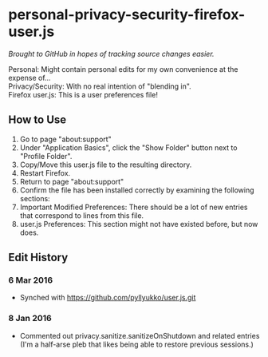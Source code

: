 # personal-privacy-security-firefox-user.js
_Brought to GitHub in hopes of tracking source changes easier._

Personal: Might contain personal edits for my own convenience at the expense of...  
Privacy/Security: With no real intention of "blending in".  
Firefox user.js: This is a user preferences file!

## How to Use

1. Go to page "about:support"
2. Under "Application Basics", click the "Show Folder" button next to "Profile Folder".
3. Copy/Move this user.js file to the resulting directory.
4. Restart Firefox.
5. Return to page "about:support"
6. Confirm the file has been installed correctly by examining the following sections:
  1. Important Modified Preferences: There should be a lot of new entries that correspond to lines from this file.
  2. user.js Preferences: This section might not have existed before, but now does.

## Edit History

### 6 Mar 2016

* Synched with https://github.com/pyllyukko/user.js.git

### 8 Jan 2016

* Commented out privacy.sanitize.sanitizeOnShutdown and related entries  
  (I'm a half-arse pleb that likes being able to restore previous sessions.)
